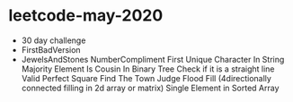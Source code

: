 # leetcode-may-2020
- 30 day challenge
- FirstBadVersion
- JewelsAndStones
NumberCompliment
First Unique Character In String
Majority Element
Is Cousin In Binary Tree
Check if it is a straight line
Valid Perfect Square
Find The Town Judge
Flood Fill (4directionally connected filling in 2d array or matrix)
Single Element in Sorted Array
